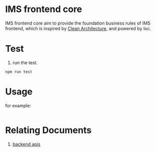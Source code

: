 # IMS frontend core
IMS frontend core aim to provide the foundation business rules  of IMS frontend, which is inspired by [Clean Architecture](https://dev.to/bespoyasov/clean-architecture-on-frontend-4311), and powered by Ioc.

# Test
1. run the test.
```
npm run test
```

# Usage
for example:
```javascript


```

# Relating Documents

1. [backend apis](https://www.apifox.cn/apidoc/shared-0d8dbecf-1b61-4ad0-810e-237e9d293e5b) 
